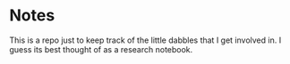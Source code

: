 # Notes

This is a repo just to keep track of the little dabbles that I get involved in.  I guess its best thought of as a research notebook.

